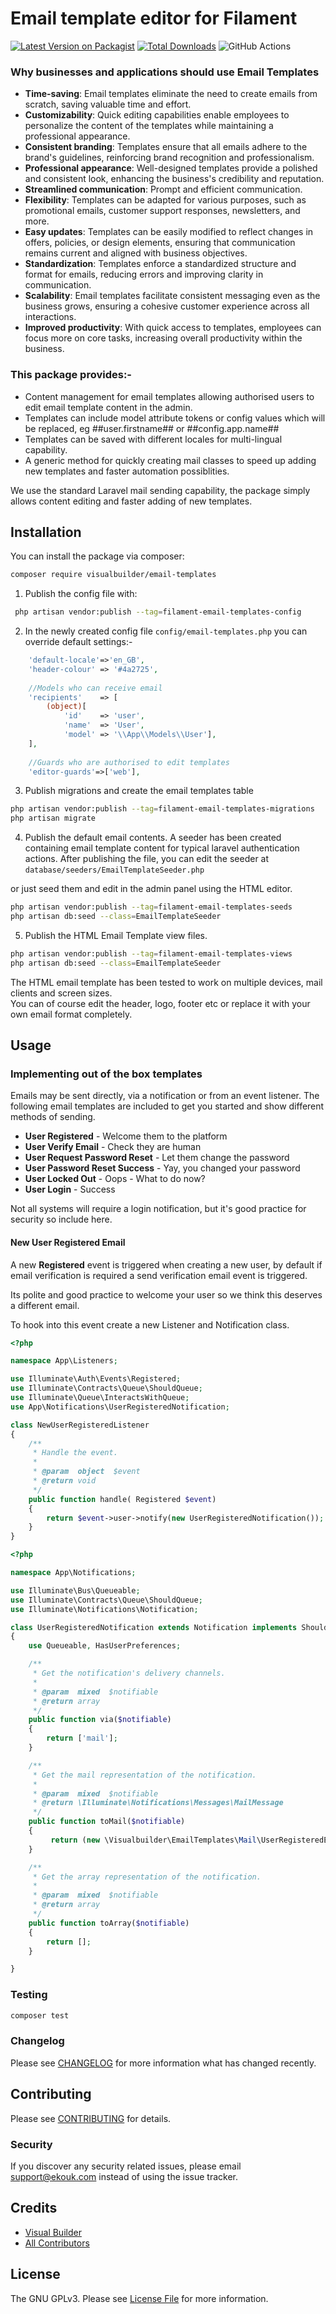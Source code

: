 # Email template editor for Filament

[![Latest Version on Packagist](https://img.shields.io/packagist/v/visualbuilder/email-templates.svg?style=flat-square)](https://packagist.org/packages/visualbuilder/email-templates)
[![Total Downloads](https://img.shields.io/packagist/dt/visualbuilder/email-templates.svg?style=flat-square)](https://packagist.org/packages/visualbuilder/email-templates)
![GitHub Actions](https://github.com/visualbuilder/email-templates/actions/workflows/main.yml/badge.svg)

### Why businesses and applications should use Email Templates
- **Time-saving**: Email templates eliminate the need to create emails from scratch, saving valuable time and effort.
- **Customizability**: Quick editing capabilities enable employees to personalize the content of the templates while maintaining a professional appearance.
- **Consistent branding**: Templates ensure that all emails adhere to the brand's guidelines, reinforcing brand recognition and professionalism.
- **Professional appearance**: Well-designed templates provide a polished and consistent look, enhancing the business's credibility and reputation.
- **Streamlined communication**: Prompt and efficient communication.
- **Flexibility**: Templates can be adapted for various purposes, such as promotional emails, customer support responses, newsletters, and more.
- **Easy updates**: Templates can be easily modified to reflect changes in offers, policies, or design elements, ensuring that communication remains current and aligned with business objectives.
- **Standardization**: Templates enforce a standardized structure and format for emails, reducing errors and improving clarity in communication.
- **Scalability**: Email templates facilitate consistent messaging even as the business grows, ensuring a cohesive customer experience across all interactions.
- **Improved productivity**: With quick access to templates, employees can focus more on core tasks, increasing overall productivity within the business.

### This package provides:-
- Content management for email templates allowing authorised users to edit email template content in the admin.
- Templates can include model attribute tokens or config values which will be replaced, eg ##user.firstname## or ##config.app.name##
- Templates can be saved with different locales for multi-lingual capability.
- A generic method for quickly creating mail classes to speed up adding new templates and faster automation possiblities.

We use the standard Laravel mail sending capability, the package simply allows content editing and faster adding of new templates.

## Installation

You can install the package via composer:

```bash
composer require visualbuilder/email-templates
```

1. Publish the config file with:
```bash
 php artisan vendor:publish --tag=filament-email-templates-config
```

2. In the newly created config file ``config/email-templates.php`` you can override default settings:-
```php
    'default-locale'=>'en_GB',
    'header-colour' => '#4a2725',
    
    //Models who can receive email
    'recipients'    => [
        (object)[
            'id'    => 'user',
            'name'  => 'User',
            'model' => '\\App\\Models\\User'],
    ],
    
    //Guards who are authorised to edit templates
    'editor-guards'=>['web'],
```

3.  Publish migrations and create the email templates table
```bash
php artisan vendor:publish --tag=filament-email-templates-migrations
php artisan migrate
```

4. Publish the default email contents.
A seeder has been created containing email template content for typical laravel authentication actions.
After publishing the file, you can edit the seeder at ``database/seeders/EmailTemplateSeeder.php`` 

or just seed them and edit in the admin panel using the HTML editor.

```bash
php artisan vendor:publish --tag=filament-email-templates-seeds
php artisan db:seed --class=EmailTemplateSeeder
```

5. Publish the HTML Email Template view files.
```bash
php artisan vendor:publish --tag=filament-email-templates-views
php artisan db:seed --class=EmailTemplateSeeder
```
The HTML email template has been tested to work on multiple devices, mail clients and screen sizes.  
You can of course edit the header, logo, footer etc or replace it with your own email format completely.


## Usage

### Implementing out of the box templates

Emails may be sent directly, via a notification or from an event listener.  The following email templates are included to get you started and show different methods of sending.

 - **User Registered**  - Welcome them to the platform
 - **User Verify Email** - Check they are human
 - **User Request Password Reset** - Let them change the password
 - **User Password Reset Success** - Yay, you changed your password
 - **User Locked Out** - Oops - What to do now?
 - **User Login** - Success

Not all systems will require a login notification,  but it's good practice for security so include here.

#### New User Registered Email
A new **Registered** event is triggered when creating a new user, by default if email verification is required a send verification email event is triggered.

Its polite and good practice to welcome your user so we think this deserves a different email.

To hook into this event create a new Listener and Notification class.

```php
<?php

namespace App\Listeners;

use Illuminate\Auth\Events\Registered;
use Illuminate\Contracts\Queue\ShouldQueue;
use Illuminate\Queue\InteractsWithQueue;
use App\Notifications\UserRegisteredNotification;

class NewUserRegisteredListener
{
    /**
     * Handle the event.
     *
     * @param  object  $event
     * @return void
     */
    public function handle( Registered $event)
    {
        return $event->user->notify(new UserRegisteredNotification());
    }   
}
```

```php
<?php

namespace App\Notifications;

use Illuminate\Bus\Queueable;
use Illuminate\Contracts\Queue\ShouldQueue;
use Illuminate\Notifications\Notification;

class UserRegisteredNotification extends Notification implements ShouldQueue
{
    use Queueable, HasUserPreferences;

    /**
     * Get the notification's delivery channels.
     *
     * @param  mixed  $notifiable
     * @return array
     */
    public function via($notifiable)
    {
        return ['mail'];
    }

    /**
     * Get the mail representation of the notification.
     *
     * @param  mixed  $notifiable
     * @return \Illuminate\Notifications\Messages\MailMessage
     */
    public function toMail($notifiable)
    {
         return (new \Visualbuilder\EmailTemplates\Mail\UserRegisteredEmail($notifiable  ));
    }

    /**
     * Get the array representation of the notification.
     *
     * @param  mixed  $notifiable
     * @return array
     */
    public function toArray($notifiable)
    {
        return [];
    }

}

```

### Testing

```bash
composer test
```

### Changelog

Please see [CHANGELOG](CHANGELOG.md) for more information what has changed recently.

## Contributing

Please see [CONTRIBUTING](CONTRIBUTING.md) for details.

### Security

If you discover any security related issues, please email support@ekouk.com instead of using the issue tracker.

## Credits

-   [Visual Builder](https://github.com/visualbuilder)
-   [All Contributors](../../contributors)

## License

The GNU GPLv3. Please see [License File](LICENSE.md) for more information.


